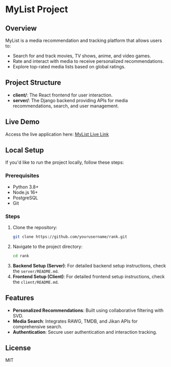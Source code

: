# MyList Project

## Overview
MyList is a media recommendation and tracking platform that allows users to:
- Search for and track movies, TV shows, anime, and video games.
- Rate and interact with media to receive personalized recommendations.
- Explore top-rated media lists based on global ratings.

## Project Structure
- **client/**: The React frontend for user interaction.
- **server/**: The Django backend providing APIs for media recommendations, search, and user management.

## Live Demo
Access the live application here: [MyList Live Link](https://mylist-gray.vercel.app/)

## Local Setup
If you'd like to run the project locally, follow these steps:

### Prerequisites
- Python 3.8+
- Node.js 16+
- PostgreSQL
- Git

### Steps
1. Clone the repository:
   ```bash
   git clone https://github.com/yourusername/rank.git
   ```
2. Navigate to the project directory:
   ```bash
   cd rank
   ```
3. **Backend Setup (Server)**: For detailed backend setup instructions, check the `server/README.md`.
4. **Frontend Setup (Client)**: For detailed frontend setup instructions, check the `client/README.md`.

## Features
- **Personalized Recommendations**: Built using collaborative filtering with SVD.
- **Media Search**: Integrates RAWG, TMDB, and Jikan APIs for comprehensive search.
- **Authentication**: Secure user authentication and interaction tracking.

## License
MIT
